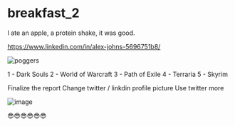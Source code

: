 # breakfast_2

I ate an apple, a protein shake, it was good. 

https://www.linkedin.com/in/alex-johns-5696751b8/ 

![poggers](https://user-images.githubusercontent.com/71522594/145393329-b228d6da-c87b-4c3f-a292-133ade00ff81.jpg)

1 - Dark Souls 
2 - World of Warcraft 
3 - Path of Exile
4 - Terraria
5 - Skyrim

Finalize the report 
Change twitter / linkdin profile picture
Use twitter more

![image](https://user-images.githubusercontent.com/71522594/145394570-617ca6ad-7053-4403-a4f8-68b26316ab1f.png)

😎😎😎😎😎😎
